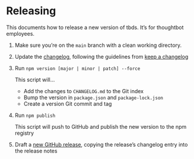 # Releasing

This documents how to release a new version of tbds. It’s for
thoughtbot employees.

1. Make sure you’re on the `main` branch with a clean working directory.

1. Update the [changelog][changelog], following the guidelines from
   [keep a changelog][keep-a-changelog]

1. Run `npm version [major | minor | patch] --force`

    This script will…

    - Add the changes to `CHANGELOG.md` to the Git index
    - Bump the version in `package.json` and `package-lock.json`
    - Create a version Git commit and tag

1. Run `npm publish`

    This script will push to GitHub and publish the new version to
    the npm registry

1. Draft a [new GitHub release][github-release], copying the release’s
   changelog entry into the release notes

[changelog]: /CHANGELOG.md
[keep-a-changelog]: http://keepachangelog.com
[github-release]: https://github.com/thoughtbot/design-system/releases/new
